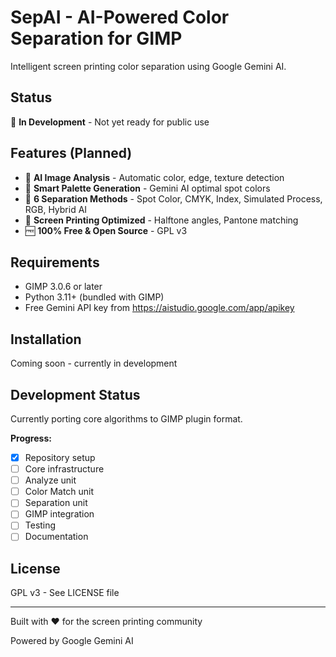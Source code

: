  
# SepAI - AI-Powered Color Separation for GIMP

Intelligent screen printing color separation using Google Gemini AI.

## Status

🚧 **In Development** - Not yet ready for public use

## Features (Planned)

- 🤖 **AI Image Analysis** - Automatic color, edge, texture detection
- 🎨 **Smart Palette Generation** - Gemini AI optimal spot colors
- 🔧 **6 Separation Methods** - Spot Color, CMYK, Index, Simulated Process, RGB, Hybrid AI
- 🎯 **Screen Printing Optimized** - Halftone angles, Pantone matching
- 🆓 **100% Free & Open Source** - GPL v3

## Requirements

- GIMP 3.0.6 or later
- Python 3.11+ (bundled with GIMP)
- Free Gemini API key from https://aistudio.google.com/app/apikey

## Installation

Coming soon - currently in development

## Development Status

Currently porting core algorithms to GIMP plugin format.

**Progress:**
- [x] Repository setup
- [ ] Core infrastructure
- [ ] Analyze unit
- [ ] Color Match unit  
- [ ] Separation unit
- [ ] GIMP integration
- [ ] Testing
- [ ] Documentation

## License

GPL v3 - See LICENSE file

---

Built with ❤️ for the screen printing community

Powered by Google Gemini AI